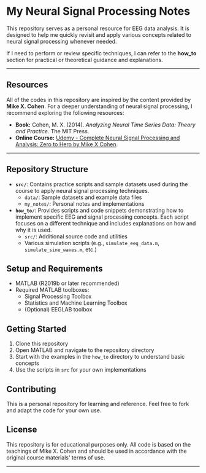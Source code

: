 # My Neural Signal Processing Notes

This repository serves as a personal resource for EEG data analysis. It is designed to help me quickly revisit and apply various concepts related to neural signal processing whenever needed. 

If I need to perform or review specific techniques, I can refer to the **how_to** section for practical or theoretical guidance and explanations.

---

## Resources
All of the codes in this repository are inspired by the content provided by **Mike X. Cohen**. For a deeper understanding of neural signal processing, I recommend exploring the following resources:

- **Book:** Cohen, M. X. (2014). *Analyzing Neural Time Series Data: Theory and Practice*. The MIT Press.
- **Online Course:** [Udemy - Complete Neural Signal Processing and Analysis: Zero to Hero by Mike X Cohen](https://www.udemy.com/course/solved-challenges-ants/).

---

## Repository Structure
- **`src/`**: Contains practice scripts and sample datasets used during the course to apply neural signal processing techniques.
  - `data/`: Sample datasets and example data files
  - `my_notes/`: Personal notes and implementations
- **`how_to/`**: Provides scripts and code snippets demonstrating how to implement specific EEG and signal processing concepts. Each script focuses on a different technique and includes explanations on how and why it is used.
  - `src/`: Additional source code and utilities
  - Various simulation scripts (e.g., `simulate_eeg_data.m`, `simulate_sine_waves.m`, etc.)

## Setup and Requirements
- MATLAB (R2019b or later recommended)
- Required MATLAB toolboxes:
  - Signal Processing Toolbox
  - Statistics and Machine Learning Toolbox
  - (Optional) EEGLAB toolbox

## Getting Started
1. Clone this repository
2. Open MATLAB and navigate to the repository directory
3. Start with the examples in the `how_to` directory to understand basic concepts
4. Use the scripts in `src` for your own implementations

## Contributing
This is a personal repository for learning and reference. Feel free to fork and adapt the code for your own use.

## License
This repository is for educational purposes only. All code is based on the teachings of Mike X. Cohen and should be used in accordance with the original course materials' terms of use.

---
